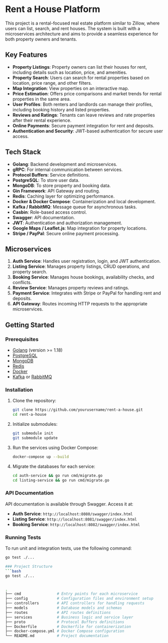 # Rent a House Platform

This project is a rental-focused real estate platform similar to Zillow, where users can list, search, and rent houses. The system is built with a microservices architecture and aims to provide a seamless experience for both property owners and tenants.

## Key Features

- **Property Listings**: Property owners can list their houses for rent, including details such as location, price, and amenities.
- **Property Search**: Users can search for rental properties based on location, price range, and other filters.
- **Map Integration**: View properties on an interactive map.
- **Price Estimation**: Offers price comparisons and market trends for rental properties in the same area.
- **User Profiles**: Both renters and landlords can manage their profiles, including booking history and listed properties.
- **Reviews and Ratings**: Tenants can leave reviews and rate properties after their rental experience.
- **Online Payments**: Secure payment integration for rent and deposits.
- **Authentication and Security**: JWT-based authentication for secure user access.

## Tech Stack

- **Golang**: Backend development and microservices.
- **gRPC**: For internal communication between services.
- **Protocol Buffers**: Service definitions.
- **PostgreSQL**: To store user data.
- **MongoDB**: To store property and booking data.
- **Gin Framework**: API Gateway and routing.
- **Redis**: Caching layer for optimizing performance.
- **Docker & Docker Compose**: Containerization and local development.
- **Kafka / RabbitMQ**: Message queue for asynchronous tasks.
- **Casbin**: Role-based access control.
- **Swagger**: API documentation.
- **JWT**: Authentication and authorization management.
- **Google Maps / Leaflet.js**: Map integration for property locations.
- **Stripe / PayPal**: Secure online payment processing.

## Microservices

1. **Auth Service**: Handles user registration, login, and JWT authentication.
2. **Listing Service**: Manages property listings, CRUD operations, and property search.
3. **Booking Service**: Manages house bookings, availability checks, and conflicts.
4. **Review Service**: Manages property reviews and ratings.
5. **Payment Service**: Integrates with Stripe or PayPal for handling rent and deposits.
6. **API Gateway**: Routes incoming HTTP requests to the appropriate microservices.

## Getting Started

### Prerequisites

- [Golang](https://golang.org/) (version >= 1.18)
- [PostgreSQL](https://www.postgresql.org/)
- [MongoDB](https://www.mongodb.com/)
- [Redis](https://redis.io/)
- [Docker](https://www.docker.com/)
- [Kafka](https://kafka.apache.org/) or [RabbitMQ](https://www.rabbitmq.com/)

### Installation

1. Clone the repository:

    ```bash
    git clone https://github.com/yourusername/rent-a-house.git
    cd rent-a-house
    ```

2. Initialize submodules:

    ```bash
    git submodule init
    git submodule update
    ```

3. Run the services using Docker Compose:

    ```bash
    docker-compose up --build
    ```

4. Migrate the databases for each service:

    ```bash
    cd auth-service && go run cmd/migrate.go
    cd listing-service && go run cmd/migrate.go
    ```

### API Documentation

API documentation is available through Swagger. Access it at:

- **Auth Service**: `http://localhost:8080/swagger/index.html`
- **Listing Service**: `http://localhost:8081/swagger/index.html`
- **Booking Service**: `http://localhost:8082/swagger/index.html`

### Running Tests

To run unit and integration tests, use the following command:

```bash
go test ./...

### Project Structure
```bash
go test ./...


.
├── cmd                # Entry points for each microservice
├── config             # Configuration files and environment setup
├── controllers        # API controllers for handling requests
├── models             # Database models and schemas
├── routes             # API routes definitions
├── services           # Business logic and service layer
├── proto              # Protocol Buffers definitions
├── Dockerfile         # Dockerfile for containerization
├── docker-compose.yml # Docker Compose configuration
└── README.md          # Project documentation


